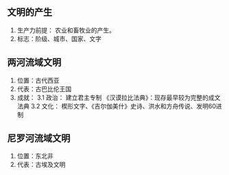 ## 文明的产生
1. 生产力前提：
	农业和畜牧业的产生。
 2. 标志：阶级、城市、国家、文字

## 两河流域文明
1. 位置：古代西亚
2. 代表：古巴比伦王国
3. 成就：
	3.1 政治：
		建立君主专制
		《汉谟拉比法典》：现存最早较为完整的成文法典
	3.2 文化：
		楔形文字、《吉尔伽美什》史诗、洪水和方舟传说、发明60进制
## 尼罗河流域文明
1. 位置：东北非
2. 代表：古埃及文明